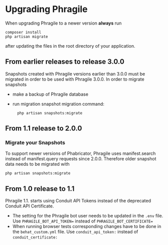 # Upgrading Phragile

When upgrading Phragile to a newer version **always** run

    composer install
    php artisan migrate

after updating the files in the root directory of your application.

## From earlier releases to release 3.0.0

Snapshots created with Phragile versions earlier than 3.0.0 must be migrated in order to be used with Phragile 3.0.0.
In order to migrate snapshots

* make a backup of Phragile database
* run migration snapshot migration command:

        php artisan snapshots:migrate

## From 1.1 release to 2.0.0

### Migrate your Snapshots

To support newer versions of Phabricator, Phragile uses manifest.search instead of manifest.query requests since 2.0.0. Therefore older snapshot data needs to be migrated with

    php artisan snapshots:migrate    

## From 1.0 release to 1.1

Phragile 1.1. starts using Conduit API Tokens instead of the deprecated Conduit API Certificate. 

* The setting for the Phragile bot user needs to be updated in the `.env` file. Use `PHRAGILE_BOT_API_TOKEN=` instead of `PHRAGILE_BOT_CERTIFICATE=`
* When running browser tests corresponding changes have to be done in the `behat_custom.yml` file. Use `conduit_api_token:` instead of `conduit_certificate:`
